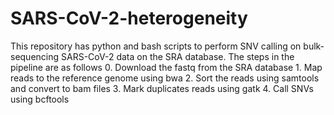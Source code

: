 # SARS-CoV-2-heterogeneity

This repository has python and bash scripts to perform SNV calling on bulk-sequencing SARS-CoV-2 data on the SRA database.
The steps in the pipeline are as follows
	0. Download the fastq from the SRA database
	1. Map reads to the reference genome using bwa
	2. Sort the reads using samtools and convert to bam files
	3. Mark duplicates reads using gatk
	4. Call SNVs using bcftools
